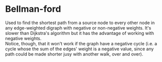 # Bellman-ford

Used to find the shortest path from a source node to every other node in any
edge-weighted digraph with negative or non-negative weights. It's slower than
Dijkstra's algorithm but it has the advantage of working with negative weights.  
Notice, though, that it won't work if the graph have a negative cycle (i.e. a
cycle whose the sum of the edges' weight is a negative value, since any path
could be made shorter jusy with another walk, over and over).
